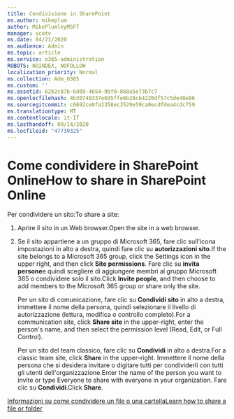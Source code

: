 ```yaml
---
title: Condivisione in SharePoint
ms.author: mikeplum
author: MikePlumleyMSFT
manager: scotv
ms.date: 04/21/2020
ms.audience: Admin
ms.topic: article
ms.service: o365-administration
ROBOTS: NOINDEX, NOFOLLOW
localization_priority: Normal
ms.collection: Adm_O365
ms.custom: ''
ms.assetid: 62b2c87b-6d09-4654-9bf0-868a5e73b7c7
ms.openlocfilehash: 4b30748337e695ffe6b28cb4220df57c5de40e86
ms.sourcegitcommit: c6692ce0fa1358ec3529e59ca0ecdfdea4cdc759
ms.translationtype: MT
ms.contentlocale: it-IT
ms.lasthandoff: 09/14/2020
ms.locfileid: "47739325"
---
```

# <a name="how-to-share-in-sharepoint-online"></a><span data-ttu-id="1f235-102">Come condividere in SharePoint Online</span><span class="sxs-lookup"><span data-stu-id="1f235-102">How to share in SharePoint Online</span></span>

<span data-ttu-id="1f235-103">Per condividere un sito:</span><span class="sxs-lookup"><span data-stu-id="1f235-103">To share a site:</span></span>
  
1. <span data-ttu-id="1f235-104">Aprire il sito in un Web browser.</span><span class="sxs-lookup"><span data-stu-id="1f235-104">Open the site in a web browser.</span></span>
    
2. <span data-ttu-id="1f235-105">Se il sito appartiene a un gruppo di Microsoft 365, fare clic sull'icona impostazioni in alto a destra, quindi fare clic su **autorizzazioni sito**.</span><span class="sxs-lookup"><span data-stu-id="1f235-105">If the site belongs to a Microsoft 365 group, click the Settings icon in the upper right, and then click **Site permissions**.</span></span> <span data-ttu-id="1f235-106">Fare clic su **invita persone**e quindi scegliere di aggiungere membri al gruppo Microsoft 365 o condividere solo il sito.</span><span class="sxs-lookup"><span data-stu-id="1f235-106">Click **Invite people**, and then choose to add members to the Microsoft 365 group or share only the site.</span></span> 
    
    <span data-ttu-id="1f235-107">Per un sito di comunicazione, fare clic su **Condividi sito** in alto a destra, immettere il nome della persona, quindi selezionare il livello di autorizzazione (lettura, modifica o controllo completo).</span><span class="sxs-lookup"><span data-stu-id="1f235-107">For a communication site, click **Share site** in the upper-right, enter the person's name, and then select the permission level (Read, Edit, or Full Control).</span></span> 
    
    <span data-ttu-id="1f235-108">Per un sito del team classico, fare clic su **Condividi** in alto a destra.</span><span class="sxs-lookup"><span data-stu-id="1f235-108">For a classic team site, click **Share** in the upper-right.</span></span> <span data-ttu-id="1f235-109">Immettere il nome della persona che si desidera invitare o digitare tutti per condividerli con tutti gli utenti dell'organizzazione.</span><span class="sxs-lookup"><span data-stu-id="1f235-109">Enter the name of the person you want to invite or type Everyone to share with everyone in your organization.</span></span> <span data-ttu-id="1f235-110">Fare clic su **Condividi**.</span><span class="sxs-lookup"><span data-stu-id="1f235-110">Click **Share**.</span></span>
    
[<span data-ttu-id="1f235-111">Informazioni su come condividere un file o una cartella</span><span class="sxs-lookup"><span data-stu-id="1f235-111">Learn how to share a file or folder</span></span>](https://go.microsoft.com/fwlink/?linkid=511430)
  

